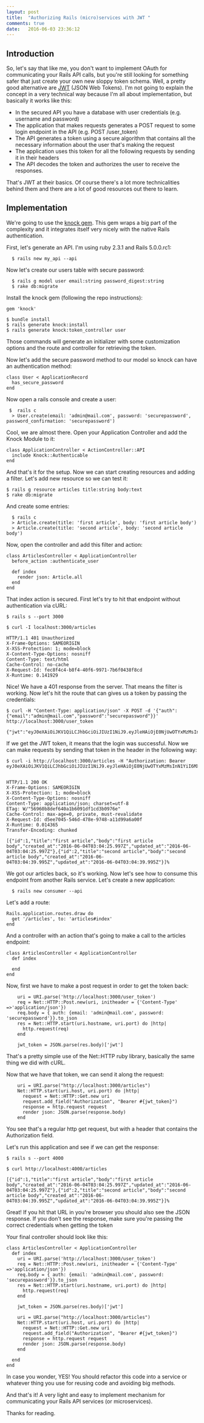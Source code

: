 ```yaml
---
layout: post
title:  "Authorizing Rails (micro)services with JWT "
comments: true
date:   2016-06-03 23:36:12
---
```


## Introduction

So, let's say that like me, you don't want to implement OAuth for communicating
your Rails API calls, but you're still looking for something safer that just
create your own new sloppy token schema.
Well, a pretty good alternative are [JWT](https://jwt.io/) (JSON Web Tokens).
I'm not going to explain the concept in a very technical way because I'm all
about implementation, but basically it works like this:

  - In the secured API you have a database with user credentials (e.g. username and password)
  - The application that makes requests generates a POST request to some login endpoint in the API (e.g. POST /user_token)
  - The API generates a token using a secure algorithm that contains all the necessary information about the user that's making the request
  - The application uses this token for all the following requests by sending it in their headers
  - The API decodes the token and authorizes the user to receive the responses.

That's JWT at their basics. Of course there's a lot more technicalities behind them
and there are a lot of good resources out there to learn.

## Implementation

We're going to use the [knock gem](https://github.com/nsarno/knock). This gem
wraps a big part of the complexity and it integrates itself very nicely with the native
Rails authentication.

First, let's generate an API. I'm using ruby 2.3.1 and Rails 5.0.0.rc1:

```
  $ rails new my_api --api
```

Now let's create our users table with secure password:

```
  $ rails g model user email:string password_digest:string
  $ rake db:migrate
```

Install the knock gem (following the repo instructions):

```
gem 'knock'
```

```
$ bundle install
$ rails generate knock:install
$ rails generate knock:token_controller user
```

Those commands will generate an initializer with some customization options and
the route and controller for retrieving the token.

Now let's add the secure password method to our model so knock can have an
authentication method:

```
class User < ApplicationRecord
  has_secure_password
end
```

Now open a rails console and create a user:

```
 $  rails c
  > User.create(email: 'admin@mail.com', password: 'securepassword', password_confirmation: 'securepassword')
```

Cool, we are almost there. Open your Application Controller and add the Knock
Module to it:

```
class ApplicationController < ActionController::API
  include Knock::Authenticable
end
```

And that's it for the setup. Now we can start creating resources and
adding a filter. Let's add new resource so we can test it:

```
$ rails g resource articles title:string body:text
$ rake db:migrate
```

And create some entries:

```
  $ rails c
  > Article.create(title: 'first article', body: 'first article body')
  > Article.create(title: 'second article', body: 'second article body')
```

Now, open the controller and add this filter and action:

```
class ArticlesController < ApplicationController
  before_action :authenticate_user

  def index
    render json: Article.all
  end
end
```

That index action is secured. First let's try to hit that endpoint
without authentication via cURL:

```
$ rails s --port 3000
```

```
$ curl -I localhost:3000/articles

HTTP/1.1 401 Unauthorized
X-Frame-Options: SAMEORIGIN
X-XSS-Protection: 1; mode=block
X-Content-Type-Options: nosniff
Content-Type: text/html
Cache-Control: no-cache
X-Request-Id: fec8f4c4-b8f4-40f6-9971-7b6f0438f8cd
X-Runtime: 0.141929
```

Nice! We have a 401 response from the server. That means the filter is working.
Now let's hit the route that can gives us a token by passing the credentials:

```
$ curl -H "Content-Type: application/json" -X POST -d '{"auth":{"email":"admin@mail.com","password":"securepassword"}}' http://localhost:3000/user_token

{"jwt":"eyJ0eXAiOiJKV1QiLCJhbGciOiJIUzI1NiJ9.eyJleHAiOjE0NjUwOTYxMzMsInN1YiI6MX0.e9yeOf_Ik8UBE2dKlNpMu2s6AzxvzcGxw2mVj9vUjYI"}%
```

If we get the JWT token, it means that the login was successful. Now we can make
requests by sending that token in the header in the following way:

```
$ curl -i http://localhost:3000/articles -H "Authorization: Bearer eyJ0eXAiOiJKV1QiLCJhbGciOiJIUzI1NiJ9.eyJleHAiOjE0NjUwOTYxMzMsInN1YiI6MX0.e9yeOf_Ik8UBE2dKlNpMu2s6AzxvzcGxw2mVj9vUjYI"


HTTP/1.1 200 OK
X-Frame-Options: SAMEORIGIN
X-XSS-Protection: 1; mode=block
X-Content-Type-Options: nosniff
Content-Type: application/json; charset=utf-8
ETag: W/"56960b8def640a1b6091df1cd3b0976e"
Cache-Control: max-age=0, private, must-revalidate
X-Request-Id: d5ee7045-546d-478e-9748-a11d99a6a00f
X-Runtime: 0.014365
Transfer-Encoding: chunked

[{"id":1,"title":"first article","body":"first article body","created_at":"2016-06-04T03:04:25.997Z","updated_at":"2016-06-04T03:04:25.997Z"},{"id":2,"title":"second article","body":"second article body","created_at":"2016-06-04T03:04:39.995Z","updated_at":"2016-06-04T03:04:39.995Z"}]%
```

We got our articles back, so it's working. Now let's see how to
consume this endpoint from another Rails service. Let's
create a new application:

```
  $ rails new consumer --api
```

Let's add a route:

```
Rails.application.routes.draw do
  get '/articles', to: 'articles#index'
end
```

And a controller with an action that's going to make a call to the articles endpoint:

```
class ArticlesController < ApplicationController
  def index

  end
end
```

Now, first we have to make a post request in order to get the token back:

```
    uri = URI.parse('http://localhost:3000/user_token')
    req = Net::HTTP::Post.new(uri, initheader = {'Content-Type' =>'application/json'})
    req.body = { auth: {email: 'admin@mail.com', password: 'securepassword'}}.to_json
    res = Net::HTTP.start(uri.hostname, uri.port) do |http|
      http.request(req)
    end

    jwt_token = JSON.parse(res.body)['jwt']
```

That's a pretty simple use of the Net::HTTP ruby library, basically the same
thing we did with cURL.

Now that we have that token, we can send it along the request:

```
    uri = URI.parse("http://localhost:3000/articles")
    Net::HTTP.start(uri.host, uri.port) do |http|
      request = Net::HTTP::Get.new uri
      request.add_field("Authorization", "Bearer #{jwt_token}")
      response = http.request request
      render json: JSON.parse(response.body)
    end
```

You see that's a regular http get request, but with a header that contains
the Authorization field.

Let's run this application and see if we can get the response:

```
$ rails s --port 4000
```

```
$ curl http://localhost:4000/articles

[{"id":1,"title":"first article","body":"first article body","created_at":"2016-06-04T03:04:25.997Z","updated_at":"2016-06-04T03:04:25.997Z"},{"id":2,"title":"second article","body":"second article body","created_at":"2016-06-04T03:04:39.995Z","updated_at":"2016-06-04T03:04:39.995Z"}]%
```

Great! If you hit that URL in you're browser you should also see the JSON response.
If you don't see the response, make sure you're passing the correct credentials when getting the token

Your final controller should look like this:

```
class ArticlesController < ApplicationController
  def index
    uri = URI.parse('http://localhost:3000/user_token')
    req = Net::HTTP::Post.new(uri, initheader = {'Content-Type' =>'application/json'})
    req.body = { auth: {email: 'admin@mail.com', password: 'securepassword'}}.to_json
    res = Net::HTTP.start(uri.hostname, uri.port) do |http|
      http.request(req)
    end

    jwt_token = JSON.parse(res.body)['jwt']

    uri = URI.parse("http://localhost:3000/articles")
    Net::HTTP.start(uri.host, uri.port) do |http|
      request = Net::HTTP::Get.new uri
      request.add_field("Authorization", "Bearer #{jwt_token}")
      response = http.request request
      render json: JSON.parse(response.body)
    end

  end
end
```

In case you wonder, YES! You should refactor this code into a service
or whatever thing you use for reusing code and avoiding big methods.

And that's it! A very light and easy to implement mechanism for communicating
your Rails API services (or microservices).

Thanks for reading.
